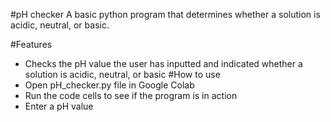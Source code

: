 #pH checker 
A basic python program that determines whether a solution is acidic, neutral, or basic. 

#Features
- Checks the pH value the user has inputted and indicated whether a solution is acidic, neutral, or basic
#How to use
- Open pH_checker.py file in Google Colab 
- Run the code cells to see if the program is in action
- Enter a pH value

  
